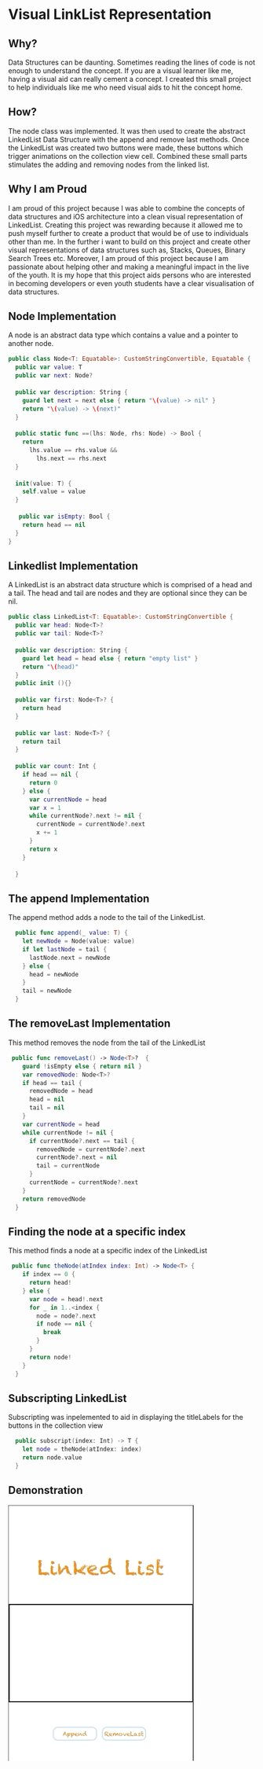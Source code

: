 # Visual LinkList Representation

## Why?

Data Structures can be daunting. Sometimes reading the lines of code is not enough to understand the concept. If you are a visual learner like me, having a visual aid can really cement a concept. I created this small project to help individuals like me who need visual aids to hit the concept home. 

## How?

The node class was implemented. It was then used to create the abstract LinkedList Data Structure with the append and remove last methods. Once the LinkedList was created two buttons were made, these buttons which trigger animations on the collection view cell. Combined these small parts stimulates the adding and removing nodes from the linked list. 

## Why I am Proud

I am proud of this project because I was able to combine the concepts of data structures and iOS architecture into a clean visual representation of LinkedList. Creating this project was rewarding because it allowed me to push myself further to create a product that would be of use to individuals other than me. In the further i want to build on this project and create other visual representations of data structures such as, Stacks, Queues, Binary Search Trees etc. 
Moreover, I am proud of this project because I am passionate about helping other and making a meaningful impact in the live of the youth. It is my hope that this project aids persons who are interested in becoming developers or even youth students have a clear visualisation of data structures.

## Node Implementation

A node is an abstract data type which contains a value and a pointer to another node. 

```swift
public class Node<T: Equatable>: CustomStringConvertible, Equatable {
  public var value: T
  public var next: Node?
  
  public var description: String {
    guard let next = next else { return "\(value) -> nil" }
    return "\(value) -> \(next)"
  }
  
  public static func ==(lhs: Node, rhs: Node) -> Bool {
    return
      lhs.value == rhs.value &&
        lhs.next == rhs.next
  }
  
  init(value: T) {
    self.value = value
  }
  
   public var isEmpty: Bool {
    return head == nil
  }
}
```
## Linkedlist Implementation

A LinkedList is an abstract data structure which is comprised of a head and a tail. The head and tail are nodes and they are optional since they can be nil.

```swift
public class LinkedList<T: Equatable>: CustomStringConvertible {
  public var head: Node<T>?
  public var tail: Node<T>?
  
  public var description: String {
    guard let head = head else { return "empty list" }
    return "\(head)"
  }
  public init (){}
  
  public var first: Node<T>? {
    return head
  }
  
  public var last: Node<T>? {
    return tail
  }
  
  public var count: Int {
    if head == nil {
      return 0
    } else {
      var currentNode = head
      var x = 1
      while currentNode?.next != nil {
        currentNode = currentNode?.next
        x += 1
      }
      return x
    }
    
  }
```
## The append Implementation

The append method adds a node to the tail of the LinkedList.

```swift
  public func append(_ value: T) {
    let newNode = Node(value: value)
    if let lastNode = tail {
      lastNode.next = newNode
    } else {
      head = newNode
    }
    tail = newNode
  }
```
## The removeLast Implementation

This method removes the node from the tail of the LinkedList

```swift 
 public func removeLast() -> Node<T>?  {
    guard !isEmpty else { return nil }
    var removedNode: Node<T>?
    if head == tail {
      removedNode = head
      head = nil
      tail = nil
    }
    var currentNode = head
    while currentNode != nil {
      if currentNode?.next == tail {
        removedNode = currentNode?.next
        currentNode?.next = nil
        tail = currentNode
      }
      currentNode = currentNode?.next
    }
    return removedNode
  }
```
## Finding the node at a specific index

This method finds a node at a specific index of the LinkedList

```swift
 public func theNode(atIndex index: Int) -> Node<T> {
    if index == 0 {
      return head!
    } else {
      var node = head!.next
      for _ in 1..<index {
        node = node?.next
        if node == nil { 
          break
        }
      }
      return node!
    }
  }
```

## Subscripting LinkedList

Subscripting was inpelemented to aid in displaying the titleLabels for the buttons in the collection view

```swift
  public subscript(index: Int) -> T {
    let node = theNode(atIndex: index)
    return node.value
  }
 ```
## Demonstration

![gif](https://github.com/Ashlirankin18/VisualLinkListRepresentation/blob/master/linkedListRedone.gif)
